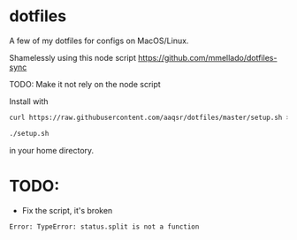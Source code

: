 # dotfiles

A few of my dotfiles for configs on MacOS/Linux.

Shamelessly using this node script https://github.com/mmellado/dotfiles-sync

TODO: Make it not rely on the node script

Install with 
```sh
curl https://raw.githubusercontent.com/aaqsr/dotfiles/master/setup.sh >> setup.sh && chmod +x setup.sh

./setup.sh
```
in your home directory.

# TODO:

- Fix the script, it's broken
```
Error: TypeError: status.split is not a function
```
